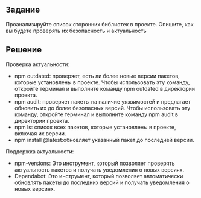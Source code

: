 ## Задание

Проанализируйте список сторонних библиотек в проекте. Опишите, как вы будете проверять их безопасность и актуальность

##  Решение

Проверка актуальности:

- npm outdated: проверяет, есть ли более новые версии пакетов, которые установлены в проекте. Чтобы использовать эту команду, откройте терминал и выполните команду npm outdated в директории проекта.
- npm audit: проверяет пакеты на наличие уязвимостей и предлагает обновить их до более безопасных версий. Чтобы использовать эту команду, откройте терминал и выполните команду npm audit в директории проекта.
- npm ls: список всех пакетов, которые установлены в проекте, включая их версии.
- npm install @latest:обновляет указанный пакет до последней версии.

Поддержка актуальности:
- npm-versions: Это инструмент, который позволяет проверять актуальность пакетов и получать уведомления о новых версиях.
- Dependabot: Это инструмент, который позволяет автоматически обновлять пакеты до последних версий и получать уведомления о новых версиях.